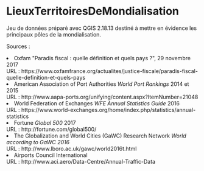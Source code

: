 # LieuxTerritoiresDeMondialisation

Jeu de données préparé avec QGIS 2.18.13 destiné à mettre en évidence les principaux pôles de la mondialisation.

Sources :
<li>Oxfam "Paradis fiscal : quelle définition et quels pays ?", 29 novembre 2017<br>
URL : https://www.oxfamfrance.org/actualites/justice-fiscale/paradis-fiscal-quelle-definition-et-quels-pays<br>
<li>American Association of Port Authorities <i>World Port Rankings</i> 2014 et 2015<br>
URL : http://www.aapa-ports.org/unifying/content.aspx?ItemNumber=21048<br>
<li>World Federation of Exchanges <i>WFE Annual Statistics Guide</i> 2016<br>
URL : https://www.world-exchanges.org/home/index.php/statistics/annual-statistics<br>
<li>Fortune <i>Global 500</i> 2017<br>
URL : http://fortune.com/global500/<br>
<li>The Globalization and World Cities (GaWC) Research Network <i>World according to GaWC 2016</i><br>
URL : http://www.lboro.ac.uk/gawc/world2016t.html<br>
<li>Airports Council International<br>
URL : http://www.aci.aero/Data-Centre/Annual-Traffic-Data
